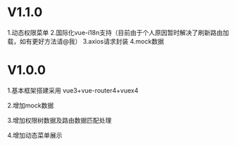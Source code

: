 # V1.1.0
1.动态权限菜单
2.国际化vue-i18n支持（目前由于个人原因暂时解决了刷新路由加载，如有更好方法请@我）
3.axios请求封装
4.mock数据

# V1.0.0
1.基本框架搭建采用 vue3+vue-router4+vuex4

2.增加mock数据

3.增加权限树数据及路由数据匹配处理

4.增加动态菜单展示

